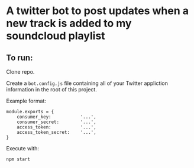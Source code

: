 # A twitter bot to post updates when a new track is added to my soundcloud playlist

## To run:
Clone repo.

Create a `bot.config.js` file containing all of your Twitter appliction information in the root of this project. 

Example format:

    module.exports = {
        consumer_key:           '...',
        consumer_secret:        '...',
        access_token:           '...',
        access_token_secret:    '...',
    } 

Execute with:

    npm start